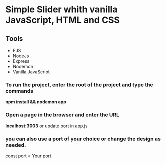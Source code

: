 # Simple Slider whith vanilla JavaScript, HTML  and CSS

## Tools
- EJS
- NodeJs
- Express
- Nodemon
- Vanilla JavaScript

### To run the project, enter the root of the project and type the commands

__npm install && nodemon app__

### Open a page in the browser and enter the URL

__localhost:3003__ or update port in app.js

### you can also use a port of your choice or change the design as needed.

const port = Your port
